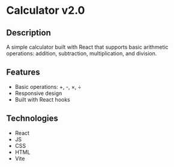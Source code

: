 # Calculator v2.0

## Description

A simple calculator built with React that supports basic arithmetic operations: addition, subtraction, multiplication, and division.

## Features

- Basic operations: +, -, ×, ÷
- Responsive design
- Built with React hooks

## Technologies

- React
- JS
- CSS
- HTML
- Vite
